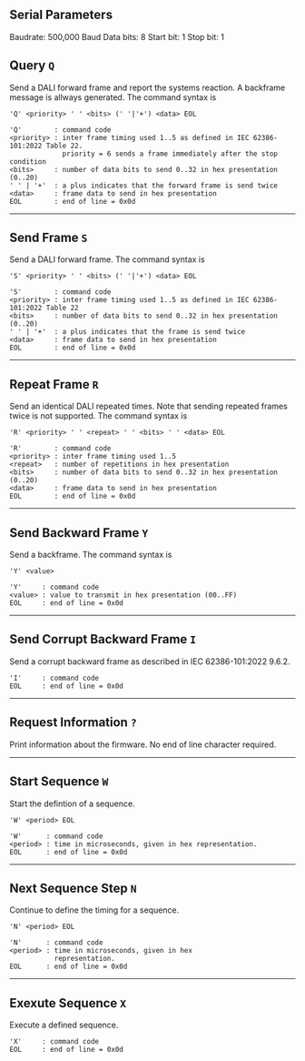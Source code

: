 ## Serial Parameters

Baudrate: 500,000 Baud
Data bits: 8
Start bit: 1
Stop bit: 1

## Query `Q`

Send a DALI forward frame and report the systems reaction. A backframe message is allways generated. The command syntax is

    'Q' <priority> ' ' <bits> (' '|'+') <data> EOL

    'Q'        : command code
    <priority> : inter frame timing used 1..5 as defined in IEC 62386-101:2022 Table 22. 
                 priority = 6 sends a frame immediately after the stop condition 
    <bits>     : number of data bits to send 0..32 in hex presentation (0..20)
    ' ' | '+'  : a plus indicates that the forward frame is send twice
    <data>     : frame data to send in hex presentation
    EOL        : end of line = 0x0d
- - - 

## Send Frame `S`

Send a DALI forward frame. The command syntax is

    'S' <priority> ' ' <bits> (' '|'+') <data> EOL

    'S'        : command code
    <priority> : inter frame timing used 1..5 as defined in IEC 62386-101:2022 Table 22
    <bits>     : number of data bits to send 0..32 in hex presentation (0..20)
    ' ' | '+'  : a plus indicates that the frame is send twice
    <data>     : frame data to send in hex presentation
    EOL        : end of line = 0x0d
- - -

## Repeat Frame `R`

Send an identical DALI repeated times. Note that sending repeated frames twice is not supported. The command syntax is

    'R' <priority> ' ' <repeat> ' ' <bits> ' ' <data> EOL

    'R'        : command code
    <priority> : inter frame timing used 1..5
    <repeat>   : number of repetitions in hex presentation 
    <bits>     : number of data bits to send 0..32 in hex presentation (0..20)
    <data>     : frame data to send in hex presentation
    EOL        : end of line = 0x0d

- - -
## Send Backward Frame `Y`

Send a backframe. The command syntax is

    'Y' <value>

    'Y'     : command code
    <value> : value to transmit in hex presentation (00..FF)
    EOL     : end of line = 0x0d

- - -
## Send Corrupt Backward Frame `I`

Send a corrupt backward frame as described in IEC 62386-101:2022 9.6.2. 

    'I'     : command code
    EOL     : end of line = 0x0d

- - -
## Request Information `?`

Print information about the firmware. No end of line character required.

- - -
## Start Sequence `W`

Start the defintion of a sequence.

    'W' <period> EOL

    'W'      : command code
    <period> : time in microseconds, given in hex representation.
    EOL      : end of line = 0x0d

- - -
## Next Sequence Step `N`

Continue to define the timing for a sequence.

    'N' <period> EOL

    'N'      : command code
    <period> : time in microseconds, given in hex 
               representation.
    EOL      : end of line = 0x0d

- - -
## Exexute Sequence `X`

Execute a defined sequence.

    'X'     : command code
    EOL     : end of line = 0x0d

